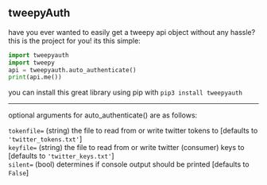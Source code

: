 ## tweepyAuth
have you ever wanted to easily get a tweepy api object without any hassle?
this is the project for you!
its this simple:
```py
import tweepyauth 
import tweepy
api = tweepyauth.auto_authenticate()
print(api.me())
```

you can install this great library using pip with `pip3 install tweepyauth` 
___
optional arguments for auto_authenticate() are as follows:

`tokenfile=` (string) the file to read from or write twitter tokens to [defaults to `'twitter_tokens.txt'`]  
`keyfile=` (string) the file to read from or write twitter (consumer) keys to [defaults to `'twitter_keys.txt'`]  
`silent=` (bool) determines if console output should be printed [defaults to `False`]